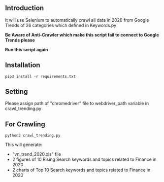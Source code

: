## Introduction

It will use Selenium to automatically crawl all data in 2020 from Google Trends of 26 categories which defined in Keywords.py 

**Be Aware of Anti-Crawler which make this script fail to connect to Google Trends please** 

**Run this script again**

## Installation

    pip3 install -r requirements.txt

## Setting
Please assign path of "chromedriver" file to webdriver_path variable in crawl_trending.py

## For Crawling

    python3 crawl_trending.py

This will generate:
- "vn_trend_2020.xls" file
- 2 figures of 10 Rising Search keywords and topics related to Finance in 2020
- 2 charts of Top 10 Search keywords and topics related to Finance in 2020